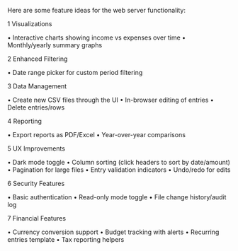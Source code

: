 Here are some feature ideas for the web server functionality:

 1 Visualizations

 • Interactive charts showing income vs expenses over time
 • Monthly/yearly summary graphs

 2 Enhanced Filtering

 • Date range picker for custom period filtering

 3 Data Management

 • Create new CSV files through the UI
 • In-browser editing of entries
 • Delete entries/rows

 4 Reporting

 • Export reports as PDF/Excel
 • Year-over-year comparisons

 5 UX Improvements

 • Dark mode toggle
 • Column sorting (click headers to sort by date/amount)
 • Pagination for large files
 • Entry validation indicators
 • Undo/redo for edits

 6 Security Features

 • Basic authentication
 • Read-only mode toggle
 • File change history/audit log

 7 Financial Features

 • Currency conversion support
 • Budget tracking with alerts
 • Recurring entries template
 • Tax reporting helpers
